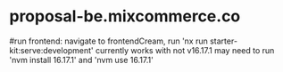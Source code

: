 # proposal-be.mixcommerce.co

#run frontend: navigate to frontendCream, run 'nx run starter-kit:serve:development' currently works with not v16.17.1
may need to run 'nvm install 16.17.1' and 'nvm use 16.17.1'
